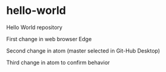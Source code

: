 # hello-world
Hello World repository

First change in web browser Edge

Second change in atom (master selected in Git-Hub Desktop)

Third change in atom to confirm behavior
